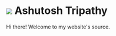# <img src="https://ashutoshtripathy.com/favicon_io/favicon-32x32.png"> Ashutosh Tripathy
Hi there! Welcome to my website's source.
